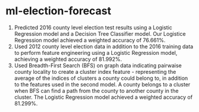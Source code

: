 # ml-election-forecast

1. Predicted 2016 county level election test results using a Logistic Regression model and a Decision Tree Classifier model. Our Logistice Regression model achieved a weighted accuracy of 76.661%.
2. Used 2012 county level election data in addition to the 2016 training data to perform feature engineering using a Logistic Regression model, achieving a weighted accuracy of 81.992%.
3. Used Breadth-First Search (BFS) on graph data indicating pairwaise county locality to create a cluster index feature - representing the average of the indices of clusters a county could belong to, in addition to the features used in the second model. A county belongs to a cluster when BFS can find a path from the county to another county in the cluster. The Logistic Regression model achieved a weighted accuracy of 81.299%.
